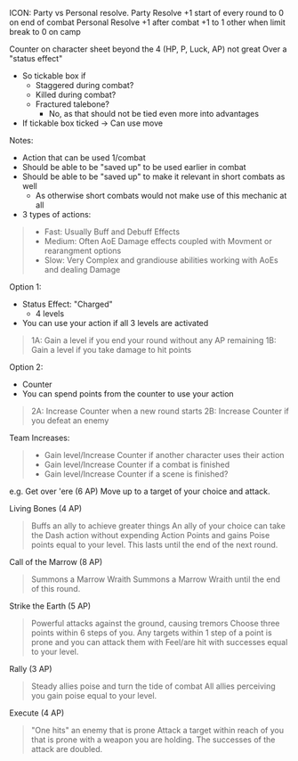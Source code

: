ICON: 
	Party vs Personal resolve. 
		Party Resolve
			+1 start of every round
				to 0 on end of combat
		Personal Resolve
			+1 after combat
			+1 to 1 other when limit break
			to 0 on camp

Counter on character sheet beyond the 4 (HP, P, Luck, AP) not great
Over a "status effect"
- So tickable box if
	- Staggered during combat?
	- Killed during combat?
	- Fractured talebone?
		- No, as that should not be tied even more into advantages
- If tickable box ticked -> Can use move

Notes:
- Action that can be used 1/combat
- Should be able to be "saved up" to be used earlier in combat
- Should be able to be "saved up" to make it relevant in short combats as well
	- As otherwise short combats would not make use of this mechanic at all
- 3 types of actions:
> - Fast: Usually Buff and Debuff Effects
> - Medium: Often AoE Damage effects coupled with Movment or rearangment options
> - Slow: Very Complex and grandiouse abilities working with AoEs and dealing Damage


Option 1:
- Status Effect: "Charged"
	- 4 levels
- You can use your action if all 3 levels are activated
> 1A: Gain a level if you end your round without any AP remaining
> 1B: Gain a level if you take damage to hit points

Option 2:
- Counter
- You can spend points from the counter to use your action
> 2A: Increase Counter when a new round starts
> 2B: Increase Counter if you defeat an enemy

Team Increases:
> - Gain level/Increase Counter if another character uses their action
> - Gain level/Increase Counter if a combat is finished
> - Gain level/Increase Counter if a scene is finished?

e.g.
Get over 'ere (6 AP)
Move up to a target of your choice and attack.

Living Bones (4 AP)
> Buffs an ally to achieve greater things
An ally of your choice can take the Dash action without expending Action Points and gains Poise points equal to your level. This lasts until the end of the next round.

Call of the Marrow (8 AP)
> Summons a Marrow Wraith
Summons a Marrow Wraith until the end of this round.

Strike the Earth (5 AP)
> Powerful attacks against the ground, causing tremors
Choose three points within 6 steps of you. Any targets within 1 step of a point is prone and you can attack them with Feel/are hit with successes equal to your level.

Rally (3 AP)
> Steady allies poise and turn the tide of combat
All allies perceiving you gain poise equal to your level.

Execute (4 AP)
> "One hits" an enemy that is prone
Attack a target within reach of you that is prone with a weapon you are holding. The successes of the attack are doubled.

